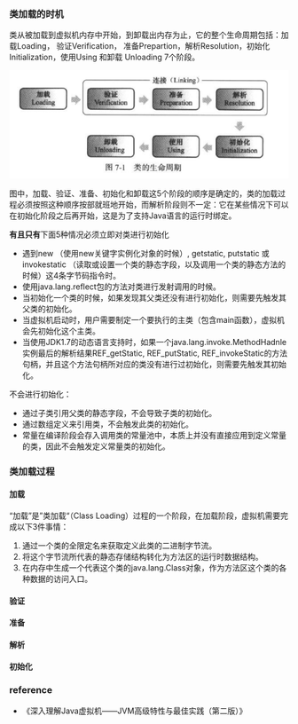 ### 类加载的时机

类从被加载到虚拟机内存中开始，到卸载出内存为止，它的整个生命周期包括：加载Loading， 验证Verification， 准备Prepartion，解析Resolution，初始化Initialization，使用Using 和卸载 Unloading 7个阶段。

![](/assets/类的生命周期.png)

图中，加载、验证、准备、初始化和卸载这5个阶段的顺序是确定的，类的加载过程必须按照这种顺序按部就班地开始，而解析阶段则不一定：它在某些情况下可以在初始化阶段之后再开始，这是为了支持Java语言的运行时绑定。

**有且只有**下面5种情况必须立即对类进行初始化

* 遇到new （使用new关键字实例化对象的时候）, getstatic, putstatic 或 invokestatic （读取或设置一个类的静态字段，以及调用一个类的静态方法的时候）这4条字节码指令时。
* 使用java.lang.reflect包的方法对类进行发射调用的时候。
* 当初始化一个类的时候，如果发现其父类还没有进行初始化，则需要先触发其父类的初始化。
* 当虚拟机启动时，用户需要制定一个要执行的主类（包含main函数），虚拟机会先初始化这个主类。
* 当使用JDK1.7的动态语言支持时，如果一个java.lang.invoke.MethodHadnle实例最后的解析结果REF\_getStatic, REF\_putStatic, REF\_invokeStatic的方法句柄，并且这个方法句柄所对应的类没有进行过初始化，则需要先触发其初始化。

不会进行初始化：

* 通过子类引用父类的静态字段，不会导致子类的初始化。
* 通过数组定义来引用类，不会触发此类的初始化。
* 常量在编译阶段会存入调用类的常量池中，本质上并没有直接应用到定义常量的类，因此不会触发定义常量类的初始化。

### 类加载过程

#### 加载

“加载”是”类加载“（Class Loading）过程的一个阶段，在加载阶段，虚拟机需要完成以下3件事情：
1. 通过一个类的全限定名来获取定义此类的二进制字节流。
2. 将这个字节流所代表的静态存储结构转化为方法区的运行时数据结构。
3. 在内存中生成一个代表这个类的java.lang.Class对象，作为方法区这个类的各种数据的访问入口。

#### 验证

#### 准备

#### 解析

#### 初始化

### reference
* 《深入理解Java虚拟机——JVM高级特性与最佳实践（第二版）》
